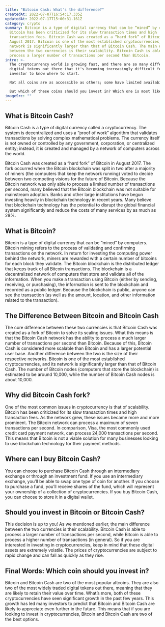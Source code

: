 ```yaml
---
title: "Bitcoin Cash: What's the difference?"
createdAt: 2022-07-07T16:54:17.335Z
updatedAt: 2022-07-17T15:00:31.161Z
category: crypto
summary: Bitcoin is a type of digital currency that can be “mined” by computers.
  Bitcoin has been criticized for its slow transaction times and high
  transaction fees. Bitcoin Cash was created as a “hard fork” of Bitcoin in
  August 2017. Bitcoin is one of the most established cryptocurrencies, and its
  network is significantly larger than that of Bitcoin Cash. The main difference
  between the two currencies is their scalability. Bitcoin Cash is able to
  process a larger number of transactions per second than Bitcoin.
intro: >-
  The cryptocurrency world is growing fast, and there are so many different
  digital tokens out there that it's becoming increasingly difficult for a new
  investor to know where to start. 

  Not all coins are as accessible as others; some have limited availability and can only be purchased directly from the company selling the token. Others can be bought through an online exchange (such as Binance or Coinbase) or an intermediary service (like Changelly or ShapeShift).

  But which of these coins should you invest in? Which one is most likely to succeed? Which has the best long-term potential? Let’s take a look at two of the most popular alternative digital currencies and see what sets them apart.
imageSrc: ""
---
```


## What is Bitcoin Cash?

Bitcoin Cash is a type of digital currency called a cryptocurrency. The system is decentralized and uses a “proof of work” algorithm that validates transactions by solving complex mathematical problems. The currency itself is not owned or controlled by any government, corporation, or centralized entity; instead, it is created and managed by a network of computers across the world.

Bitcoin Cash was created as a “hard fork” of Bitcoin in August 2017. The fork occurred when the Bitcoin blockchain was split in two after a majority of miners (the computers that keep the network running) voted to decide between two competing visions for the future of Bitcoin.
Because the Bitcoin network was only able to process a limited number of transactions per second, many believed that the Bitcoin blockchain was not suitable for mainstream adoption.
Banks and other large institutions have begun investing heavily in blockchain technology in recent years. Many believe that blockchain technology has the potential to disrupt the global financial system significantly and reduce the costs of many services by as much as 28%.

## What is Bitcoin?

Bitcoin is a type of digital currency that can be “mined” by computers. Bitcoin mining refers to the process of validating and confirming transactions on the network. In return for investing the computing power behind the network, miners are rewarded with a certain number of bitcoins for each block they validate.
The Bitcoin blockchain is the distributed ledger that keeps track of all Bitcoin transactions. The blockchain is a decentralized network of computers that store and validate all of the information.
When you make a transaction using Bitcoin (either by sending, receiving, or purchasing), the information is sent to the blockchain and recorded as a public ledger.
Because the blockchain is public, anyone can see the transaction (as well as the amount, location, and other information related to the transaction).

## The Difference Between Bitcoin and Bitcoin Cash

The core difference between these two currencies is that Bitcoin Cash was created as a fork of Bitcoin to solve its scaling issues. What this means is that the Bitcoin Cash network has the ability to process a much larger number of transactions per second than Bitcoin.
Because of this, Bitcoin Cash is considered more scalable than Bitcoin and has a larger potential user base.
Another difference between the two is the size of their respective networks. Bitcoin is one of the most established cryptocurrencies, and its network is significantly larger than that of Bitcoin Cash.
The number of Bitcoin nodes (computers that store the blockchain) is estimated to be around 10,000, while the number of Bitcoin Cash nodes is about 10,000.

## Why did Bitcoin Cash fork?

One of the most common issues in cryptocurrency is that of scalability. Bitcoin has been criticized for its slow transaction times and high transaction fees. As the network grew, these issues became more and more prominent.
The Bitcoin network can process a maximum of seven transactions per second. In comparison, Visa, the most commonly used credit card payment network, can process 24,000 transactions per second.
This means that Bitcoin is not a viable solution for many businesses looking to use blockchain technology for their payment methods.

## Where can I buy Bitcoin Cash?

You can choose to purchase Bitcoin Cash through an intermediary exchange or through an investment fund.
If you use an intermediary exchange, you’ll be able to swap one type of coin for another. If you choose to purchase a fund, you’ll receive shares of the fund, which will represent your ownership of a collection of cryptocurrencies.
If you buy Bitcoin Cash, you can choose to store it in a digital wallet.

## Should you invest in Bitcoin or Bitcoin Cash?

This decision is up to you! As we mentioned earlier, the main difference between the two currencies is their scalability. Bitcoin Cash is able to process a larger number of transactions per second, while Bitcoin is able to process a higher number of transactions (in general).
So if you are interested in investing in cryptocurrencies, keep in mind that these digital assets are extremely volatile. The prices of cryptocurrencies are subject to rapid change and can fall as quickly as they rise.

## Final Words: Which coin should you invest in?

Bitcoin and Bitcoin Cash are two of the most popular altcoins. They are also two of the most widely traded digital tokens out there, meaning that they are likely to retain their value over time.
What’s more, both of these cryptocurrencies have seen significant growth in the past few years.
This growth has led many investors to predict that Bitcoin and Bitcoin Cash are likely to appreciate even further in the future.
This means that if you are looking to invest in cryptocurrencies, Bitcoin and Bitcoin Cash are two of the best options.
